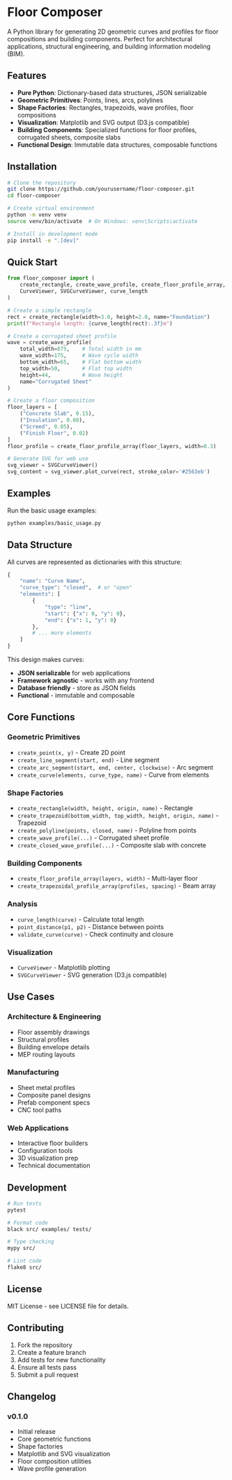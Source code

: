 # Floor Composer

A Python library for generating 2D geometric curves and profiles for floor compositions and building components. Perfect for architectural applications, structural engineering, and building information modeling (BIM).

## Features

- **Pure Python**: Dictionary-based data structures, JSON serializable
- **Geometric Primitives**: Points, lines, arcs, polylines
- **Shape Factories**: Rectangles, trapezoids, wave profiles, floor compositions
- **Visualization**: Matplotlib and SVG output (D3.js compatible)
- **Building Components**: Specialized functions for floor profiles, corrugated sheets, composite slabs
- **Functional Design**: Immutable data structures, composable functions

## Installation

```bash
# Clone the repository
git clone https://github.com/yourusername/floor-composer.git
cd floor-composer

# Create virtual environment
python -m venv venv
source venv/bin/activate  # On Windows: venv\Scripts\activate

# Install in development mode
pip install -e ".[dev]"
```

## Quick Start

```python
from floor_composer import (
    create_rectangle, create_wave_profile, create_floor_profile_array,
    CurveViewer, SVGCurveViewer, curve_length
)

# Create a simple rectangle
rect = create_rectangle(width=3.0, height=2.0, name="Foundation")
print(f"Rectangle length: {curve_length(rect):.3f}m")

# Create a corrugated sheet profile
wave = create_wave_profile(
    total_width=875,    # Total width in mm
    wave_width=175,     # Wave cycle width
    bottom_width=65,    # Flat bottom width
    top_width=50,       # Flat top width
    height=44,          # Wave height
    name="Corrugated Sheet"
)

# Create a floor composition
floor_layers = [
    ("Concrete Slab", 0.15),
    ("Insulation", 0.08),
    ("Screed", 0.05),
    ("Finish Floor", 0.02)
]
floor_profile = create_floor_profile_array(floor_layers, width=0.3)

# Generate SVG for web use
svg_viewer = SVGCurveViewer()
svg_content = svg_viewer.plot_curve(rect, stroke_color='#2563eb')
```

## Examples

Run the basic usage examples:

```bash
python examples/basic_usage.py
```

## Data Structure

All curves are represented as dictionaries with this structure:

```python
{
    "name": "Curve Name",
    "curve_type": "closed",  # or "open"
    "elements": [
        {
            "type": "line",
            "start": {"x": 0, "y": 0},
            "end": {"x": 1, "y": 0}
        },
        # ... more elements
    ]
}
```

This design makes curves:
- **JSON serializable** for web applications
- **Framework agnostic** - works with any frontend
- **Database friendly** - store as JSON fields
- **Functional** - immutable and composable

## Core Functions

### Geometric Primitives
- `create_point(x, y)` - Create 2D point
- `create_line_segment(start, end)` - Line segment
- `create_arc_segment(start, end, center, clockwise)` - Arc segment
- `create_curve(elements, curve_type, name)` - Curve from elements

### Shape Factories  
- `create_rectangle(width, height, origin, name)` - Rectangle
- `create_trapezoid(bottom_width, top_width, height, origin, name)` - Trapezoid
- `create_polyline(points, closed, name)` - Polyline from points
- `create_wave_profile(...)` - Corrugated sheet profile
- `create_closed_wave_profile(...)` - Composite slab with concrete

### Building Components
- `create_floor_profile_array(layers, width)` - Multi-layer floor
- `create_trapezoidal_profile_array(profiles, spacing)` - Beam array

### Analysis
- `curve_length(curve)` - Calculate total length
- `point_distance(p1, p2)` - Distance between points
- `validate_curve(curve)` - Check continuity and closure

### Visualization
- `CurveViewer` - Matplotlib plotting
- `SVGCurveViewer` - SVG generation (D3.js compatible)

## Use Cases

### Architecture & Engineering
- Floor assembly drawings
- Structural profiles
- Building envelope details
- MEP routing layouts

### Manufacturing
- Sheet metal profiles  
- Composite panel designs
- Prefab component specs
- CNC tool paths

### Web Applications
- Interactive floor builders
- Configuration tools
- 3D visualization prep
- Technical documentation

## Development

```bash
# Run tests
pytest

# Format code
black src/ examples/ tests/

# Type checking  
mypy src/

# Lint code
flake8 src/
```

## License

MIT License - see LICENSE file for details.

## Contributing

1. Fork the repository
2. Create a feature branch
3. Add tests for new functionality
4. Ensure all tests pass
5. Submit a pull request

## Changelog

### v0.1.0
- Initial release
- Core geometric functions
- Shape factories
- Matplotlib and SVG visualization
- Floor composition utilities
- Wave profile generation